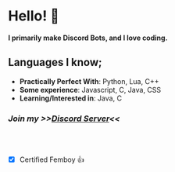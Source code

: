 # Hello! 👋
**I primarily make Discord Bots, and I love coding.**

## Languages I know;
* **Practically Perfect With**: Python, Lua, C++
* **Some experience**: Javascript, C, Java, CSS
* **Learning/Interested in**: Java, C

### *Join my **>>[Discord Server](https://discord.gg/tPSUdDhBhw)<<***
<br><br>
- [x] Certified Femboy :+1:
